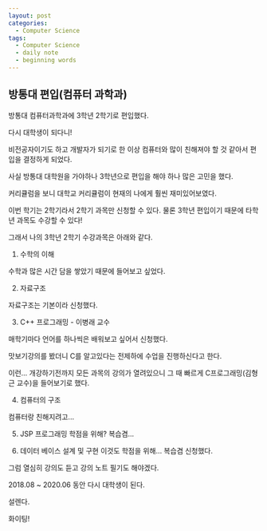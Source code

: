 ```yaml
---
layout: post
categories:
  - Computer Science
tags:
  - Computer Science
  - daily note
  - beginning words
---
```

## 방통대 편입(컴퓨터 과학과)

방통대 컴퓨터과학과에 3학년 2학기로 편입했다.

다시 대학생이 되다니!

비전공자이기도 하고 개발자가 되기로 한 이상 컴퓨터와 많이 친해져야 할 것 같아서 편입을 결정하게 되었다.

사실 방통대 대학원을 가야하나 3학년으로 편입을 해야 하나 많은 고민을 했다.

커리큘럼을 보니 대학교 커리큘럼이 현재의 나에게 훨씬 재미있어보였다.

이번 학기는 2학기라서 2학기 과목만 신청할 수 있다. 물론 3학년 편입이기 때문에 타학년 과목도 수강할 수 있다!

그래서 나의 3학년 2학기 수강과목은 아래와 같다.



1. 수학의 이해 

수학과 많은 시간 담을 쌓았기 때문에 들어보고 싶었다. 


2. 자료구조

자료구조는 기본이라 신청했다.


3. C++ 프로그래밍 - 이병래 교수

매학기마다 언어를 하나씩은 배워보고 싶어서 신청했다. 

맛보기강의를 봤더니 C를 알고있다는 전제하에 수업을 진행하신다고 한다.

이런... 개강하기전까지 모든 과목의 강의가 열려있으니 그 때 빠르게 C프로그래밍(김형근 교수)을 들어보기로 했다.


4. 컴퓨터의 구조

컴퓨터랑 친해지려고...


5. JSP 프로그래밍
학점을 위해? 복습겸...


6. 데이터 베이스 설계 및 구현
이것도 학점을 위해... 복습겸 신청했다.


그럼 열심히 강의도 듣고 강의 노트 필기도 해야겠다.

2018.08 ~ 2020.06 동안 다시 대학생이 된다.

설렌다.

화이팅!

